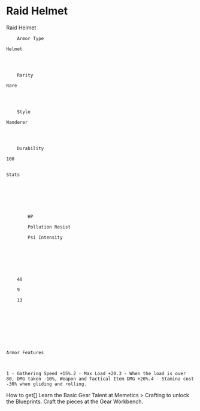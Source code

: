 # Raid Helmet

Raid Helmet


	
		
		
	
	



	
		Armor Type
	
	Helmet



	
		Rarity
	
	Rare



	
		Style
	
	Wanderer



	
		Durability
	
	100


	Stats

	
	
	
	
		
		
			HP
		
			Pollution Resist
		
			Psi Intensity
		
		
	
	
	
	
	
		48
	
		9
	
		13
	
	
	






	Armor Features


	
	1 - Gathering Speed +15%.2 - Max Load +20.3 - When the load is over 80, DMG taken -10%, Weapon and Tactical Item DMG +20%.4 - Stamina cost -30% when gliding and rolling.







How to get[]
Learn the Basic Gear Talent at Memetics &gt; Crafting to unlock the Blueprints.
Craft the pieces at the Gear Workbench.
